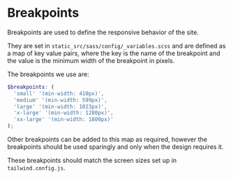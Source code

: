 # Breakpoints

Breakpoints are used to define the responsive behavior of the site.

They are set in `static_src/sass/config/_variables.scss` and are defined as a map of key value pairs, where the key is the name of the breakpoint and the value is the minimum width of the breakpoint in pixels.

The breakpoints we use are:

```scss
$breakpoints: (
  'small' '(min-width: 410px)',
  'medium' '(min-width: 599px)',
  'large' '(min-width: 1023px)',
  'x-large' '(min-width: 1280px)',
  'xx-large' '(min-width: 1800px)'
);
```

Other breakpoints can be added to this map as required, however the breakpoints should be used sparingly and only when the design requires it.

These breakpoints should match the screen sizes set up in `tailwind.config.js`.
